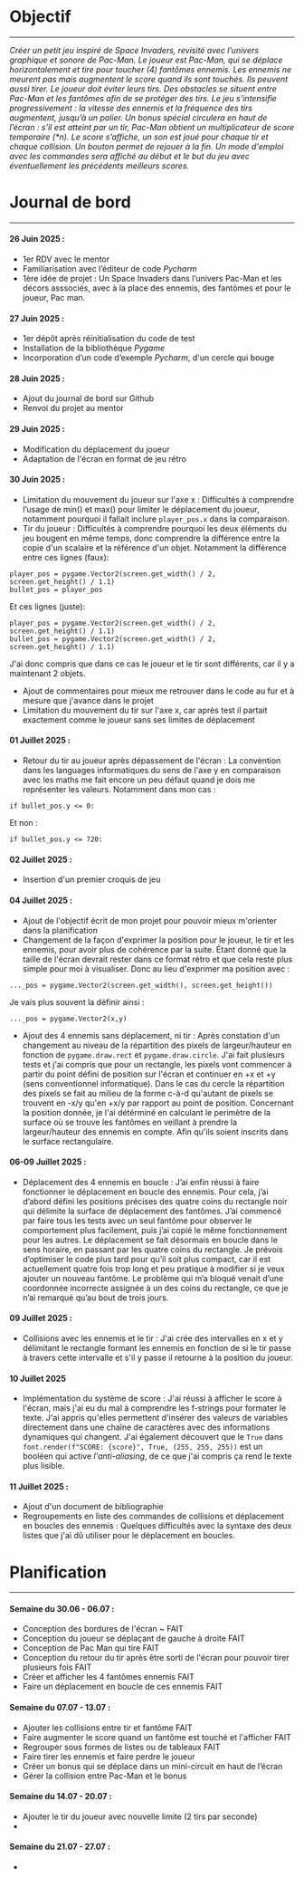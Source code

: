 # Objectif 
____________________

_Créer un petit jeu inspiré de Space Invaders, revisité avec l’univers graphique et sonore de Pac-Man. 
Le joueur est Pac-Man, qui se déplace horizontalement et tire pour toucher (4) fantômes ennemis.
Les ennemis ne meurent pas mais augmentent le score quand ils sont touchés. Ils peuvent aussi tirer. Le joueur doit éviter leurs tirs.
Des obstacles se situent entre Pac-Man et les fantômes afin de se protéger des tirs.
Le jeu s’intensifie progressivement : la vitesse des ennemis et la fréquence des tirs augmentent, jusqu’à un palier.
Un bonus spécial circulera en haut de l’écran : s’il est atteint par un tir, Pac-Man obtient un multiplicateur de score temporaire (*n).
Le score s’affiche, un son est joué pour chaque tir et chaque collision. Un bouton permet de rejouer à la fin. Un mode d'emploi 
avec les commandes sera affiché au début et le but du jeu avec éventuellement les précédents meilleurs scores._

# Journal de bord
_________________

#### 26 Juin 2025 :

* 1er RDV avec le mentor
* Familiarisation avec l’éditeur de code _Pycharm_
* 1ère idée de projet : Un Space Invaders dans l’univers Pac-Man et les décors asssociés, avec à la place des ennemis,
des fantômes et pour le joueur, Pac man.

#### 27 Juin 2025 :

* 1er dépôt après réinitialisation du code de test
* Installation de la bibliothèque _Pygame_
* Incorporation d’un code d’exemple _Pycharm_, d'un cercle qui bouge

#### 28 Juin 2025 :

* Ajout du journal de bord sur Github
* Renvoi du projet au mentor

#### 29 Juin 2025 :

* Modification du déplacement du joueur
* Adaptation de l'écran en format de jeu rétro

#### 30 Juin 2025 :

* Limitation du mouvement du joueur sur l'axe x : Difficultés à comprendre l’usage de min() et max() 
pour limiter le déplacement du joueur, notamment pourquoi il fallait inclure `player_pos.x` dans la comparaison.
* Tir du joueur : Difficultés à comprendre pourquoi les deux éléments du jeu bougent en même temps, donc comprendre 
la différence entre la copie d'un scalaire et la référence d'un objet. 
Notamment la différence entre ces lignes (faux): 
```
player_pos = pygame.Vector2(screen.get_width() / 2, screen.get_height() / 1.1)
bullet_pos = player_pos
```
Et ces lignes (juste):
```
player_pos = pygame.Vector2(screen.get_width() / 2, screen.get_height() / 1.1)
bullet_pos = pygame.Vector2(screen.get_width() / 2, screen.get_height() / 1.1)
```
J'ai donc compris que dans ce cas le joueur et le tir sont différents, car il y a maintenant 2 objets.
* Ajout de commentaires pour mieux me retrouver dans le code au fur et à mesure que j'avance dans le projet
* Limitation du mouvement du tir sur l'axe x, car après test il partait 
exactement comme le joueur sans ses limites de déplacement

#### 01 Juillet 2025 :

* Retour du tir au joueur après dépassement de l'écran : La convention dans les languages informatiques 
du sens de l'axe y en comparaison avec les maths me fait encore un peu défaut quand je dois me représenter 
les valeurs.
Notamment dans mon cas :
```
if bullet_pos.y <= 0:   
```
Et non :
```
if bullet_pos.y <= 720:   
```

#### 02 Juillet 2025 :

* Insertion d'un premier croquis de jeu

#### 04 Juillet 2025 :

* Ajout de l'objectif écrit de mon projet pour pouvoir mieux m'orienter dans la planification
* Changement de la façon d'exprimer la position pour le joueur, le tir et les ennemis, pour avoir plus de cohérence
par la suite. Étant donné que la taille de l'écran devrait rester dans ce format rétro et que cela reste plus simple 
pour moi à visualiser. Donc au lieu d'exprimer ma position avec :
```
..._pos = pygame.Vector2(screen.get_width(), screen.get_height())
```
Je vais plus souvent la définir ainsi :
```
..._pos = pygame.Vector2(x,y)
```
* Ajout des 4 ennemis sans déplacement, ni tir : Après constation d'un changement au niveau de la répartition des pixels
de largeur/hauteur en fonction de `pygame.draw.rect` et `pygame.draw.circle`. J'ai fait plusieurs tests et j'ai compris que pour
un rectangle, les pixels vont commencer à partir du point défini de position sur l'écran et continuer en +x et +y (sens conventionnel informatique).
Dans le cas du cercle la répartition des pixels se fait au milieu de la forme c-à-d qu'autant de pixels 
se trouvent en -x/y qu'en +x/y par rapport au point de position. Concernant la position donnée, je l'ai détérminé
en calculant le perimètre de la surface où se trouve les fantômes en veillant à prendre la largeur/hauteur 
des ennemis en compte. Afin qu'ils soient inscrits dans le surface rectangulaire.

#### 06-09 Juillet 2025 :

* Déplacement des 4 ennemis en boucle : J’ai enfin réussi à faire fonctionner le déplacement en boucle des ennemis. 
Pour cela, j’ai d’abord défini les positions précises des quatre coins du rectangle noir 
qui délimite la surface de déplacement des fantômes. J’ai commencé par faire tous les tests avec un seul fantôme 
pour observer le comportement plus facilement, puis j’ai copié le même fonctionnement pour les autres. Le déplacement 
se fait désormais en boucle dans le sens horaire, en passant par les quatre coins du rectangle. Je prévois d’optimiser 
le code plus tard pour qu’il soit plus compact, car il est actuellement quatre fois trop long et peu pratique 
à modifier si je veux ajouter un nouveau fantôme. Le problème qui m’a bloqué venait d’une coordonnée incorrecte 
assignée à un des coins du rectangle, ce que je n’ai remarqué qu’au bout de trois jours.

#### 09 Juillet 2025 : 

* Collisions avec les ennemis et le tir : J'ai crée des intervalles en x et y délimitant le rectangle formant les ennemis 
en fonction de si le tir passe à travers cette intervalle et s'il y passe il retourne à la position du joueur.

#### 10 Juillet 2025

* Implémentation du système de score : J'ai réussi à afficher le score à l'écran, mais j'ai eu du mal à comprendre les 
f-strings pour formater le texte. J'ai appris qu'elles permettent d'insérer des valeurs de variables directement dans une 
chaîne de caractères avec des informations dynamiques qui changent. J'ai également découvert que le 
`True` dans `font.render(f"SCORE: {score}", True, (255, 255, 255))` est un booléen qui active _l'anti-aliasing_, 
de ce que j'ai compris ça rend le texte plus lisible.

#### 11 Juillet 2025 : 

* Ajout d'un document de bibliographie
* Regroupements en liste des commandes de collisions et déplacement en boucles des ennemis : Quelques difficultés
avec la syntaxe des deux listes que j'ai dû utiliser pour le déplacement en boucles.


# Planification
_______________

#### Semaine du 30.06 - 06.07 :

* Conception des bordures de l'écran ~ FAIT
* Conception du joueur se déplaçant de gauche à droite  FAIT
* Conception de Pac Man qui tire  FAIT
* Conception du retour du tir après être sorti de l'écran pour pouvoir tirer plusieurs fois  FAIT
* Créer et afficher les 4 fantômes ennemis  FAIT
* Faire un déplacement en boucle de ces ennemis FAIT

#### Semaine du 07.07 - 13.07 :

* Ajouter les collisions entre tir et fantôme FAIT
* Faire augmenter le score quand un fantôme est touché et l'afficher FAIT
* Regrouper sous formes de listes ou de tableaux FAIT
* Faire tirer les ennemis et faire perdre le joueur
* Créer un bonus qui se déplace dans un mini-circuit en haut de l’écran
* Gérer la collision entre Pac-Man et le bonus

#### Semaine du 14.07 - 20.07 :

* Ajouter le tir du joueur avec nouvelle limite (2 tirs par seconde)
* 

#### Semaine du 21.07 - 27.07 :

*  
